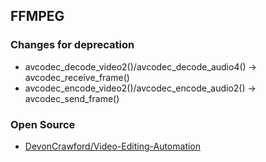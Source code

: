 ## FFMPEG



### Changes for deprecation
- avcodec_decode_video2()/avcodec_decode_audio4() -> avcodec_receive_frame()
- avcodec_encode_video2()/avcodec_encode_audio2() -> avcodec_send_frame()


### Open Source
- [DevonCrawford/Video-Editing-Automation](https://github.com/DevonCrawford/Video-Editing-Automation)
